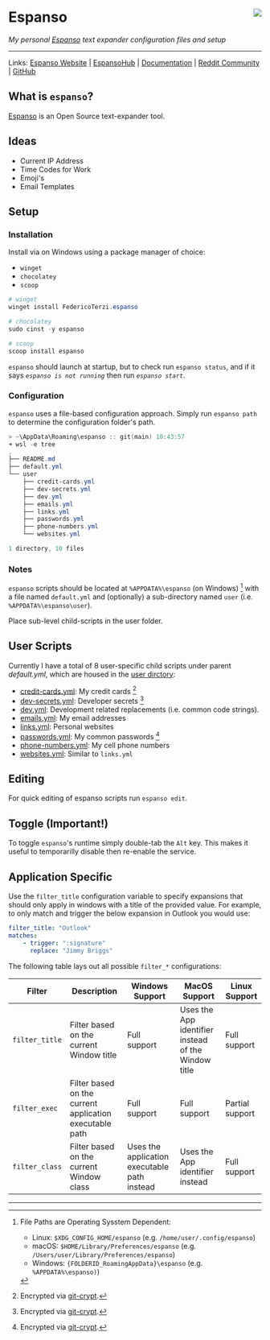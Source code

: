 # Espanso <img align="right" syle='float' href='https://user-images.githubusercontent.com/32652297/139356362-d02ef475-1b0e-4b73-9d9c-7b7e147cb426.png' src='https://user-images.githubusercontent.com/32652297/139356362-d02ef475-1b0e-4b73-9d9c-7b7e147cb426.png' />

*My personal [Espanso](https://espanso.org/) text expander configuration files and setup*

***

Links: [Espanso Website](https://espanso.org/) | [EspansoHub](https://hub.espanso.org/) | [Documentation](https://espanso.org/docs/get-started/) | [Reddit Community](https://www.reddit.com/r/espanso/) | [GitHub](https://github.com/federico-terzi/espanso)

## What is `espanso`?

[Espanso](https://espanso.org/) is an Open Source text-expander tool.

## Ideas 

- Current IP Address
- Time Codes for Work
- Emoji's
- Email Templates

## Setup

### Installation

Install via on Windows using a package manager of choice: 

- `winget`
- `chocolatey`
- `scoop`

```powershell
# winget
winget install FedericoTerzi.espanso

# chocolatey
sudo cinst -y espanso

# scoop 
scoop install espanso
```

`espanso` should launch at startup, but to check run `espanso status`, and if it says *`espanso is not running`* then run *`espanso start`*.

### Configuration

`espanso` uses a file-based configuration approach. Simply run `espanso path` to determine the configuration folder's path.

```powershell
> ~\AppData\Roaming\espanso :: git(main) 10:43:57
➜ wsl -e tree
.
├── README.md
├── default.yml
└── user
    ├── credit-cards.yml
    ├── dev-secrets.yml
    ├── dev.yml
    ├── emails.yml
    ├── links.yml
    ├── passwords.yml
    ├── phone-numbers.yml
    └── websites.yml

1 directory, 10 files
```

### Notes

`espanso` scripts should be located at `%APPDATA%\espanso` (on Windows) [^1] with a file named `default.yml` and (optionally) a sub-directory named `user` 
(i.e. `%APPDATA%\espanso\user`). 

Place sub-level child-scripts in the user folder.

## User Scripts

Currently I have a total of 8 user-specific child scripts under parent *default.yml*, which are housed in the [user dirctory](user/):

- [credit-cards.yml](user/credit-cards.yml): My credit cards [^2]
- [dev-secrets.yml](user/dev-secrets.yml): Developer secrets [^2]
- [dev.yml](user/dev.yml): Development related replacements (i.e. common code strings).
- [emails.yml](user/emails.yml): My email addresses
- [links.yml](user/links.yml): Personal websites
- [passwords.yml](user/passwords.yml): My common passwords [^2]
- [phone-numbers.yml](user/phone-numbers.yml): My cell phone numbers
- [websites.yml](user/websites.yml): Similar to `links.yml`

## Editing

For quick editing of espanso scripts run `espanso edit`.

## Toggle (Important!)

To toggle `espanso`'s runtime simply double-tab the `Alt` key. This makes it useful to temporarilly disable then re-enable the service.

## Application Specific

Use the `filter_title` configuration variable to specify expansions that should only apply in windows with a title of the provided value. For example, to only match and trigger the below expansion in Outlook you would use:

```yaml
filter_title: "Outlook"
matches:
    - trigger: ":signature"
      replace: "Jimmy Briggs"
```

The following table lays out all possible `filter_*` configurations:

| Filter         | Description                                             | Windows Support                              | MacOS Support                                       | Linux Support   |
| -------------- | ------------------------------------------------------- | -------------------------------------------- | --------------------------------------------------- | --------------- |
| `filter_title` | Filter based on the current Window title                | Full support                                 | Uses the App identifier instead of the Window title | Full support    |
| `filter_exec`  | Filter based on the current application executable path | Full support                                 | Full support                                        | Partial support |
| `filter_class` | Filter based on the current Window class                | Uses the application executable path instead | Uses the App identifier instead                     | Full support    |

***

[^1]: File Paths are Operating Sysstem Dependent:  
    - Linux: `$XDG_CONFIG_HOME/espanso` (e.g. `/home/user/.config/espanso`)
    - macOS: `$HOME/Library/Preferences/espanso` (e.g. `/Users/user/Library/Preferences/espanso`)
    - Windows: `{FOLDERID_RoamingAppData}\espanso` (e.g. `%APPDATA%\espanso)`)
    

[^2]: Encrypted via [git-crypt](). 
